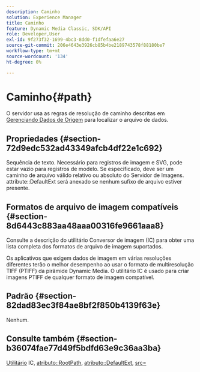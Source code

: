 ```yaml
---
description: Caminho
solution: Experience Manager
title: Caminho
feature: Dynamic Media Classic, SDK/API
role: Developer,User
exl-id: 9f273f32-1699-4bc3-8dd0-f1dfefaa6e27
source-git-commit: 206e4643e3926cb85b4be2189743578f88180be7
workflow-type: tm+mt
source-wordcount: '134'
ht-degree: 0%

---
```


# Caminho{#path}

O servidor usa as regras de resolução de caminho descritas em [Gerenciando Dados de Origem](../../../../../../is-api/image-serving-api-ref/c-configuration-and-administration/c-configuration-and-administration.md#concept-1ec4d9f0e58a430cae045761f1ff9173) para localizar o arquivo de dados.

## Propriedades {#section-72d9edc532ad43349afcb4df22e1c692}

Sequência de texto. Necessário para registros de imagem e SVG, pode estar vazio para registros de modelo. Se especificado, deve ser um caminho de arquivo válido relativo ou absoluto do Servidor de Imagens. attribute::DefaultExt será anexado se nenhum sufixo de arquivo estiver presente.

## Formatos de arquivo de imagem compatíveis {#section-8d6443c883aa48aaa00316fe9661aaa8}

Consulte a descrição do utilitário Conversor de imagem (IC) para obter uma lista completa dos formatos de arquivo de imagem suportados.

Os aplicativos que exigem dados de imagem em várias resoluções diferentes terão o melhor desempenho ao usar o formato de multiresolução TIFF (PTIFF) da pirâmide Dynamic Media. O utilitário IC é usado para criar imagens PTIFF de qualquer formato de imagem compatível.

## Padrão {#section-82dad83ec3f84ae8bf2f850b4139f63e}

Nenhum.

## Consulte também {#section-b36074fae77d49f5bdfd63e9c36aa3ba}

[Utilitário](../../../../../../is-api/is-utils/utilities/r-ic.md#reference-de9f43c63a8f48f1a755ff1760af8b7b) IC,  [atributo::RootPath](../../../../../../is-api/image-catalog/image-serving-api-ref/c-image-catalog-reference/c-attributes-reference/r-rootpath.md#reference-17d57e5967be403b8408fa7214017494),  [atributo::DefaultExt](../../../../../../is-api/image-catalog/image-serving-api-ref/c-image-catalog-reference/c-attributes-reference/r-defaultext.md#reference-1b96c71a253049ddaeae09892d3484a0),  [src=](../../../../../../is-api/http-ref/image-serving-api-ref/c-http-protocol-reference/c-command-reference/r-src.md#reference-f6506637778c4c69bf106a7924a91ab1)
